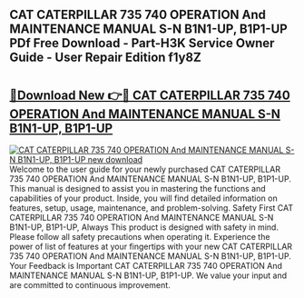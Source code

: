 ## CAT CATERPILLAR 735 740 OPERATION And MAINTENANCE MANUAL S-N B1N1-UP, B1P1-UP PDf Free Download - Part-H3K Service Owner Guide - User Repair Edition f1y8Z

# <h2><a href="http://bc65600.oget.top/?id=CAT+CATERPILLAR+735+740+OPERATION+And+MAINTENANCE+MANUAL+S-N+B1N1-UP%2c+B1P1-UP">🔗Download New 👉🔴 CAT CATERPILLAR 735 740 OPERATION And MAINTENANCE MANUAL S-N B1N1-UP, B1P1-UP</a></h2>

[![CAT CATERPILLAR 735 740 OPERATION And MAINTENANCE MANUAL S-N B1N1-UP, B1P1-UP new download](https://i.imgur.com/5g1atiW.png)](http://bc65600.oget.top/?id=CAT+CATERPILLAR+735+740+OPERATION+And+MAINTENANCE+MANUAL+S-N+B1N1-UP%2c+B1P1-UP)
Welcome to the user guide for your newly purchased CAT CATERPILLAR 735 740 OPERATION And MAINTENANCE MANUAL S-N B1N1-UP, B1P1-UP. This manual is designed to assist you in mastering the functions and capabilities of your product. Inside, you will find detailed information on features, setup, usage, maintenance, and problem-solving. Safety First CAT CATERPILLAR 735 740 OPERATION And MAINTENANCE MANUAL S-N B1N1-UP, B1P1-UP, Always This product is designed with safety in mind. Please follow all safety precautions when operating it. Experience the power of list of features at your fingertips with your new CAT CATERPILLAR 735 740 OPERATION And MAINTENANCE MANUAL S-N B1N1-UP, B1P1-UP. Your Feedback is Important CAT CATERPILLAR 735 740 OPERATION And MAINTENANCE MANUAL S-N B1N1-UP, B1P1-UP. We value your input and are committed to continuous improvement.
